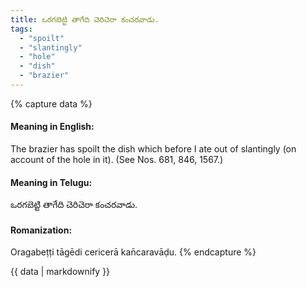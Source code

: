 ```yaml
---
title: ఒరగబెట్టి తాగేది చెరిచెరా కంచరవాడు.
tags:
  - "spoilt"
  - "slantingly"
  - "hole"
  - "dish"
  - "brazier"
---
```


{% capture data %}
#### Meaning in English:
The brazier has spoilt the dish which before I ate out of slantingly (on account of the hole in it).
(See Nos. 681, 846, 1567.)

#### Meaning in Telugu:
ఒరగబెట్టి తాగేది చెరిచెరా కంచరవాడు.

#### Romanization:
Oragabeṭṭi tāgēdi cericerā kan̄caravāḍu.
{% endcapture %}

{{ data | markdownify }}

